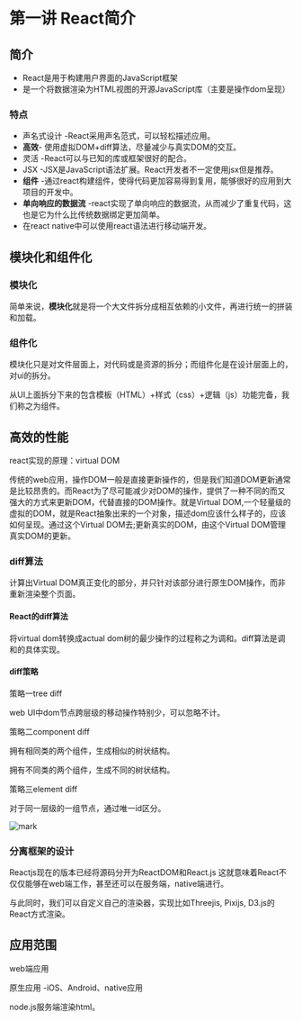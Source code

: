 # 第一讲 React简介

## 简介

- React是用于构建用户界面的JavaScript框架
- 是一个将数据渲染为HTML视图的开源JavaScript库（主要是操作dom呈现）

### 特点

- 声名式设计 -React采用声名范式，可以轻松描述应用。
- **高效**- 使用虚拟DOM+diff算法，尽量减少与真实DOM的交互。
- 灵活 -React可以与已知的库或框架很好的配合。
- JSX -JSX是JavaScript语法扩展。React开发者不一定使用jsx但是推荐。
- **组件** -通过react构建组件，使得代码更加容易得到复用，能够很好的应用到大项目的开发中。
- **单向响应的数据流** -react实现了单向响应的数据流，从而减少了重复代码，这也是它为什么比传统数据绑定更加简单。
- 在react native中可以使用react语法进行移动端开发。

## 模块化和组件化

### 模块化

简单来说，**模块化**就是将一个大文件拆分成相互依赖的小文件，再进行统一的拼装和加载。

### 组件化

模块化只是对文件层面上，对代码或是资源的拆分；而组件化是在设计层面上的，对ui的拆分。

从UI上面拆分下来的包含模板（HTML）+样式（css）+逻辑（js）功能完备，我们称之为组件。

## 高效的性能

react实现的原理：virtual DOM

传统的web应用，操作DOM一般是直接更新操作的，但是我们知道DOM更新通常是比较昂贵的。而React为了尽可能减少对DOM的操作，提供了一种不同的而又强大的方式来更新DOM，代替直接的DOM操作。就是Virtual DOM,一个轻量级的虚拟的DOM，就是React抽象出来的一个对象，描述dom应该什么样子的，应该如何呈现。通过这个Virtual DOM去;更新真实的DOM，由这个Virtual DOM管理真实DOM的更新。

### diff算法

计算出Virtual DOM真正变化的部分，并只针对该部分进行原生DOM操作，而非重新渲染整个页面。

#### React的diff算法

将virtual dom转换成actual dom树的最少操作的过程称之为调和。diff算法是调和的具体实现。

#### diff策略

策略一tree diff

web UI中dom节点跨层级的移动操作特别少，可以忽略不计。

策略二component diff

拥有相同类的两个组件，生成相似的树状结构。

拥有不同类的两个组件，生成不同的树状结构。

策略三element diff

对于同一层级的一组节点，通过唯一id区分。

![mark](http://qiniu.cloud-zhi.com/blog/210421/cDIg16aH11.png?imageslim)

### 分离框架的设计

Reactjs现在的版本已经将源码分开为ReactDOM和React.js 这就意味着React不仅仅能够在web端工作，甚至还可以在服务端，native端进行。

与此同时，我们可以自定义自己的渲染器，实现比如Threejis, Pixijs, D3.js的React方式渲染。

## 应用范围

web端应用

原生应用 -iOS、Android、native应用

node.js服务端渲染html。